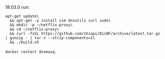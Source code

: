 18.03.0
run:
```
apt-get update\
  && apt-get -y install vim dnsutils curl sudo\
  && mkdir -p ~/netflix-proxy\
  && cd ~/netflix-proxy\
  && curl -fsSL https://github.com/zhiopi/DisNF/archive/latest.tar.gz | gunzip - | tar x --strip-components=1\
  && ./build.sh
```

`docker restart dnsmasq`. 
